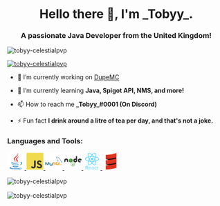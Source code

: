 <h1 align="center">Hello there 👋, I'm _Tobyy_.</h1>
<h3 align="center">A passionate Java Developer from the United Kingdom!</h3>

<p align="left"> <img src="https://komarev.com/ghpvc/?username=tobyy-celestialpvp&label=Profile%20views&color=0e75b6&style=flat" alt="tobyy-celestialpvp" /> </p>

<p align="left"> <a href="https://github.com/ryo-ma/github-profile-trophy"><img src="https://github-profile-trophy.vercel.app/?username=tobyy-celestialpvp" alt="tobyy-celestialpvp" /></a> </p>

- 🔭 I’m currently working on [DupeMC](https://dupemc.net)

- 🌱 I’m currently learning **Java, Spigot API, NMS, and more!**

- 📫 How to reach me **\_Tobyy\_#0001 (On Discord)**

- ⚡ Fun fact **I drink around a litre of tea per day, and that's not a joke.**

<h3 align="left">Languages and Tools:</h3>
<p align="left"> <a href="https://www.java.com" target="_blank" rel="noreferrer"> <img src="https://raw.githubusercontent.com/devicons/devicon/master/icons/java/java-original.svg" alt="java" width="40" height="40"/> </a> <a href="https://developer.mozilla.org/en-US/docs/Web/JavaScript" target="_blank" rel="noreferrer"> <img src="https://raw.githubusercontent.com/devicons/devicon/master/icons/javascript/javascript-original.svg" alt="javascript" width="40" height="40"/> </a> <a href="https://www.mysql.com/" target="_blank" rel="noreferrer"> <img src="https://raw.githubusercontent.com/devicons/devicon/master/icons/mysql/mysql-original-wordmark.svg" alt="mysql" width="40" height="40"/> </a> <a href="https://nodejs.org" target="_blank" rel="noreferrer"> <img src="https://raw.githubusercontent.com/devicons/devicon/master/icons/nodejs/nodejs-original-wordmark.svg" alt="nodejs" width="40" height="40"/> </a> <a href="https://reactjs.org/" target="_blank" rel="noreferrer"> <img src="https://raw.githubusercontent.com/devicons/devicon/master/icons/react/react-original-wordmark.svg" alt="react" width="40" height="40"/> </a> <a href="https://www.scala-lang.org" target="_blank" rel="noreferrer"> <img src="https://raw.githubusercontent.com/devicons/devicon/master/icons/scala/scala-original.svg" alt="scala" width="40" height="40"/> </a> </p>

<p><img align="center" src="https://github-readme-stats.vercel.app/api/top-langs?username=tobyy-celestialpvp&show_icons=true&locale=en&layout=compact" alt="tobyy-celestialpvp" /></p>

<p><img align="center" src="https://github-readme-streak-stats.herokuapp.com/?user=tobyy-celestialpvp&" alt="tobyy-celestialpvp" /></p>
